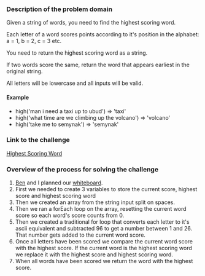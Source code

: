 ### Description of the problem domain

Given a string of words, you need to find the highest scoring word.

Each letter of a word scores points according to it's position in the alphabet: a = 1, b = 2, c = 3 etc.

You need to return the highest scoring word as a string.

If two words score the same, return the word that appears earliest in the original string.

All letters will be lowercase and all inputs will be valid.

#### Example

- high('man i need a taxi up to ubud') => 'taxi'
- high('what time are we climbing up the volcano') => 'volcano'
- high('take me to semynak') => 'semynak'

### Link to the challenge

[Highest Scoring Word](https://www.codewars.com/kata/57eb8fcdf670e99d9b000272/solutions/javascript/me/best_practice 'Highest Scoring Word')

### Overview of the process for solving the challenge

1.  [Ben](https://github.com/vanmeterx 'Ben') and I planned our [whiteboard](whiteboard.jpg 'whiteboard').
2.  First we needed to create 3 variables to store the current score, highest score and highest scoring word
3.  Then we created an array from the string input split on spaces.
4.  Then we ran a forEach loop on the array, resetting the current word score so each word's score counts from 0.
5.  Then we created a traditional for loop that converts each letter to it&apos;s ascii equivalent and subtracted 96 to get a number between 1 and 26. That number gets added to the current word score.
6.  Once all letters have been scored we compare the current word score with the highest score. If the current word is the highest scoring word we replace it with the highest score and highest scoring word.
7.  When all words have been scored we return the word with the highest score.
